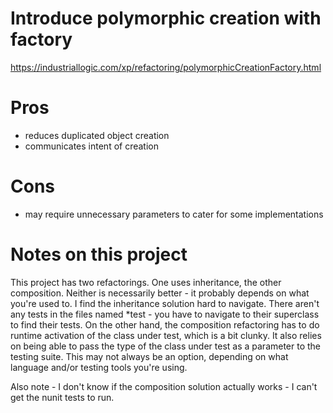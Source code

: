 # Introduce polymorphic creation with factory

https://industriallogic.com/xp/refactoring/polymorphicCreationFactory.html

# Pros
+ reduces duplicated object creation
+ communicates intent of creation

# Cons
- may require unnecessary parameters to cater for some implementations

# Notes on this project

This project has two refactorings. One uses inheritance, the other composition.
Neither is necessarily better - it probably depends on what you're used to. I
find the inheritance solution hard to navigate. There aren't any tests in the
files named *test - you have to navigate to their superclass to find their
tests. On the other hand, the composition refactoring has to do runtime
activation of the class under test, which is a bit clunky. It also relies on
being able to pass the type of the class under test as a parameter to the
testing suite. This may not always be an option, depending on what language
and/or testing tools you're using.

Also note - I don't know if the composition solution actually works - I can't
get the nunit tests to run.
